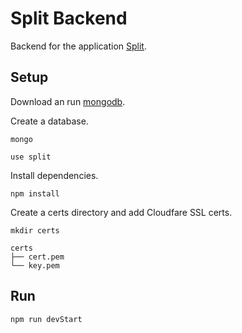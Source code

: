 # Split Backend

Backend for the application [Split](https://chis.dev/split).

## Setup

Download an run [mongodb](https://www.mongodb.com/).

Create a database.

`mongo`

`use split`

Install dependencies.

`npm install`

Create a certs directory and add Cloudfare SSL certs.

`mkdir certs`

```
certs
├── cert.pem
└── key.pem
```

## Run

`npm run devStart`
